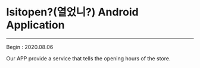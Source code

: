 # Isitopen?(열었니?) Android Application

---

Begin : 2020.08.06

Our APP provide a service that tells the opening hours of the store.
